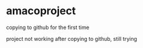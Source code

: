 amacoproject
============

copying to github for the first time

project not working after copying to github, still trying
